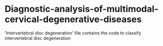 # Diagnostic-analysis-of-multimodal-cervical-degenerative-diseases
'Intervertebral disc degeneration' file contains the code to classify intervertebral disc degeneration
